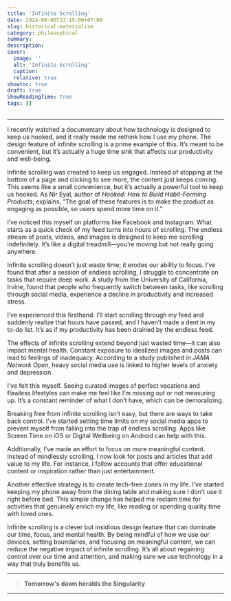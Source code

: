 ```yaml
---
title: 'Infinite Scrolling'
date: 2024-08-06T23:15:00+07:00
slug: historical-materialism 
category: philosophical
summary:
description:
cover:
  image: ''
  alt: 'Infinite Scrolling'
  caption:
  relative: true
showtoc: true
draft: true
ShowReadingTime: true
tags: []
---
```


---


I recently watched a documentary about how technology is designed to keep us hooked, and it really made me rethink how I use my phone. The design feature of infinite scrolling is a prime example of this. It’s meant to be convenient, but it’s actually a huge time sink that affects our productivity and well-being.


Infinite scrolling was created to keep us engaged. Instead of stopping at the bottom of a page and clicking to see more, the content just keeps coming. This seems like a small convenience, but it’s actually a powerful tool to keep us hooked. As Nir Eyal, author of *Hooked: How to Build Habit-Forming Products*, explains, “The goal of these features is to make the product as engaging as possible, so users spend more time on it.”

I’ve noticed this myself on platforms like Facebook and Instagram. What starts as a quick check of my feed turns into hours of scrolling. The endless stream of posts, videos, and images is designed to keep me scrolling indefinitely. It’s like a digital treadmill—you’re moving but not really going anywhere.


Infinite scrolling doesn’t just waste time; it erodes our ability to focus. I’ve found that after a session of endless scrolling, I struggle to concentrate on tasks that require deep work. A study from the University of California, Irvine, found that people who frequently switch between tasks, like scrolling through social media, experience a decline in productivity and increased stress.

I’ve experienced this firsthand. I’ll start scrolling through my feed and suddenly realize that hours have passed, and I haven’t made a dent in my to-do list. It’s as if my productivity has been drained by the endless feed.


The effects of infinite scrolling extend beyond just wasted time—it can also impact mental health. Constant exposure to idealized images and posts can lead to feelings of inadequacy. According to a study published in *JAMA Network Open*, heavy social media use is linked to higher levels of anxiety and depression.

I’ve felt this myself. Seeing curated images of perfect vacations and flawless lifestyles can make me feel like I’m missing out or not measuring up. It’s a constant reminder of what I don’t have, which can be demoralizing.


Breaking free from infinite scrolling isn’t easy, but there are ways to take back control. I’ve started setting time limits on my social media apps to prevent myself from falling into the trap of endless scrolling. Apps like Screen Time on iOS or Digital Wellbeing on Android can help with this.

Additionally, I’ve made an effort to focus on more meaningful content. Instead of mindlessly scrolling, I now look for posts and articles that add value to my life. For instance, I follow accounts that offer educational content or inspiration rather than just entertainment.

Another effective strategy is to create tech-free zones in my life. I’ve started keeping my phone away from the dining table and making sure I don’t use it right before bed. This simple change has helped me reclaim time for activities that genuinely enrich my life, like reading or spending quality time with loved ones.


Infinite scrolling is a clever but insidious design feature that can dominate our time, focus, and mental health. By being mindful of how we use our devices, setting boundaries, and focusing on meaningful content, we can reduce the negative impact of infinite scrolling. It’s all about regaining control over our time and attention, and making sure we use technology in a way that truly benefits us.

---

> **Tomorrow's dawn heralds the Singularity**

---
